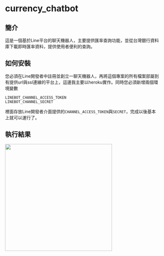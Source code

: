 # currency_chatbot
## 簡介
這是一個基於Line平台的聊天機器人，主要提供匯率查詢功能，並從台灣銀行資料庫下載即時匯率資料，提供使用者便利的查詢。
## 如何安裝
您必須在Line開發者中註冊並創立一聊天機器人，再將這個專案的所有檔案部屬到有提供url與ssl連線的平台上，這邊我主要以heroku實作。同時您必須新增兩個環境變數
```
LINEBOT_CHANNEL_ACCESS_TOKEN
LINEBOT_CHANNEL_SECRET
```
裡面存放Line開發者介面提供的```CHANNEL_ACCESS_TOKEN```與```SECRET```，完成以後基本上就可以運行了。
## 執行結果
<img src="https://i.imgur.com/YCeHOFC.jpg" width="350"/>
